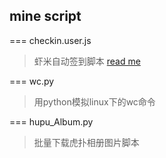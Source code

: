 mine script
-----------


===
checkin.user.js
> 虾米自动签到脚本
[read me](http://userscripts.org/scripts/show/137123)

===
wc.py
> 用python模拟linux下的wc命令

===
hupu_Album.py
> 批量下载虎扑相册图片脚本